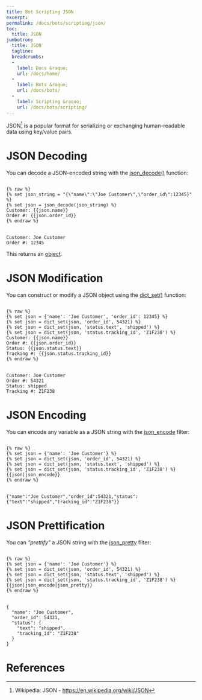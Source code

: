 ```yaml
---
title: Bot Scripting JSON
excerpt: 
permalink: /docs/bots/scripting/json/
toc:
  title: JSON
jumbotron:
  title: JSON
  tagline: 
  breadcrumbs:
  -
    label: Docs &raquo;
    url: /docs/home/
  -
    label: Bots &raquo;
    url: /docs/bots/
  -
    label: Scripting &raquo;
    url: /docs/bots/scripting/
---
```


JSON[^json] is a popular format for serializing or exchanging human-readable data using key/value pairs.

# JSON Decoding

You can decode a JSON-encoded string with the [json_decode()](/docs/bots/scripting/functions/#json_decode) function:

<pre>
<code class="language-twig">
{% raw %}
{% set json_string = "{\"name\":\"Joe Customer\",\"order_id\":12345}" %}
{% set json = json_decode(json_string) %}
Customer: {{json.name}}
Order #: {{json.order_id}}	
{% endraw %}
</code>
</pre>

```
Customer: Joe Customer
Order #: 12345
```

This returns an [object](/docs/bots/scripting/arrays-objects/#objects).

# JSON Modification

You can construct or modify a JSON object using the [dict_set()](/docs/bots/scripting/functions/#dict_set) function:

<pre>
<code class="language-twig">
{% raw %}
{% set json = {'name': 'Joe Customer', 'order_id': 12345} %}
{% set json = dict_set(json, 'order_id', 54321) %}
{% set json = dict_set(json, 'status.text', 'shipped') %}
{% set json = dict_set(json, 'status.tracking_id', 'Z1F238') %}
Customer: {{json.name}}
Order #: {{json.order_id}}
Status: {{json.status.text}}
Tracking #: {{json.status.tracking_id}}
{% endraw %}
</code>
</pre>

```
Customer: Joe Customer
Order #: 54321
Status: shipped
Tracking #: Z1F238
```

# JSON Encoding

You can encode any variable as a JSON string with the [json_encode](/docs/bots/scripting/filters/#json_encode) filter:

<pre>
<code class="language-twig">
{% raw %}
{% set json = {'name': 'Joe Customer'} %}
{% set json = dict_set(json, 'order_id', 54321) %}
{% set json = dict_set(json, 'status.text', 'shipped') %}
{% set json = dict_set(json, 'status.tracking_id', 'Z1F238') %}
{{json|json_encode}}	
{% endraw %}
</code>
</pre>

```
{"name":"Joe Customer","order_id":54321,"status":{"text":"shipped","tracking_id":"Z1F238"}}	
```

# JSON Prettification

You can _"prettify"_ a JSON string with the [json_pretty](/docs/bots/scripting/filters/#json_pretty) filter:

<pre>
<code class="language-twig">
{% raw %}
{% set json = {'name': 'Joe Customer'} %}
{% set json = dict_set(json, 'order_id', 54321) %}
{% set json = dict_set(json, 'status.text', 'shipped') %}
{% set json = dict_set(json, 'status.tracking_id', 'Z1F238') %}
{{json|json_encode|json_pretty}}
{% endraw %}
</code>
</pre>

```
{
  "name": "Joe Customer",
  "order_id": 54321,
  "status": {
    "text": "shipped",
    "tracking_id": "Z1F238"
  }
}
```


# References

[^json]: Wikipedia: JSON - <https://en.wikipedia.org/wiki/JSON>
